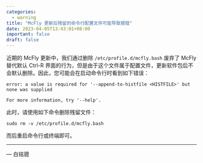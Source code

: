 ```yaml
---
categories:
  - warning
title: "McFly 更新后残留的命令行配置文件可能导致报错"
date: 2023-04-05T13:43:01+08:00
important: false
draft: false
---
```



近期的 McFly 更新中，我们通过删除 `/etc/profile.d/mcfly.bash` 废弃了 McFly 替代默认 Ctrl-R 界面的行为，但是由于这个文件属于配置文件，更新软件包后不会默认删除。因此，您可能会在启动命令行时看到如下错误：

```
error: a value is required for '--append-to-histfile <HISTFILE>' but none was supplied

For more information, try '--help'.
```

此时，请使用如下命令删除残留文件：

```
sudo rm -v /etc/profile.d/mcfly.bash
```

而后重启命令行或终端即可。

---

— 白铭骢
